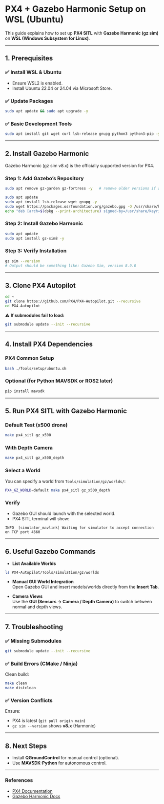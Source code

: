 # PX4 + Gazebo Harmonic Setup on WSL (Ubuntu)

This guide explains how to set up **PX4 SITL** with **Gazebo Harmonic (gz sim)** on **WSL (Windows Subsystem for Linux)**.

---

## 1. Prerequisites

### ✅ Install WSL & Ubuntu
- Ensure WSL2 is enabled.
- Install Ubuntu 22.04 or 24.04 via Microsoft Store.

### ✅ Update Packages
```bash
sudo apt update && sudo apt upgrade -y
```

### ✅ Basic Development Tools
```bash
sudo apt install git wget curl lsb-release gnupg python3 python3-pip -y
```

---

## 2. Install Gazebo Harmonic

Gazebo Harmonic (gz sim v8.x) is the officially supported version for PX4.

### Step 1: Add Gazebo’s Repository
```bash
sudo apt remove gz-garden gz-fortress -y   # remove older versions if any

sudo apt update
sudo apt install lsb-release wget gnupg -y
sudo wget https://packages.osrfoundation.org/gazebo.gpg -O /usr/share/keyrings/pkgs-osrf-archive-keyring.gpg
echo "deb [arch=$(dpkg --print-architecture) signed-by=/usr/share/keyrings/pkgs-osrf-archive-keyring.gpg] http://packages.osrfoundation.org/gazebo/ubuntu-stable $(lsb_release -cs) main" | sudo tee /etc/apt/sources.list.d/gazebo-stable.list
```

### Step 2: Install Gazebo Harmonic
```bash
sudo apt update
sudo apt install gz-sim8 -y
```

### Step 3: Verify Installation
```bash
gz sim --version
# Output should be something like: Gazebo Sim, version 8.9.0
```

---

## 3. Clone PX4 Autopilot

```bash
cd ~
git clone https://github.com/PX4/PX4-Autopilot.git --recursive
cd PX4-Autopilot
```

⚠️ **If submodules fail to load:**  
```bash
git submodule update --init --recursive
```

---

## 4. Install PX4 Dependencies

### PX4 Common Setup
```bash
bash ./Tools/setup/ubuntu.sh
```

### Optional (for Python MAVSDK or ROS2 later)
```bash
pip install mavsdk
```

---

## 5. Run PX4 SITL with Gazebo Harmonic

### Default Test (x500 drone)
```bash
make px4_sitl gz_x500
```

### With Depth Camera
```bash
make px4_sitl gz_x500_depth
```

### Select a World
You can specify a world from `Tools/simulation/gz/worlds/`:
```bash
PX4_GZ_WORLD=default make px4_sitl gz_x500_depth
```

### Verify
- Gazebo GUI should launch with the selected world.
- PX4 SITL terminal will show:
```
INFO  [simulator_mavlink] Waiting for simulator to accept connection on TCP port 4560
```

---

## 6. Useful Gazebo Commands

- **List Available Worlds**
```bash
ls PX4-Autopilot/Tools/simulation/gz/worlds
```

- **Manual GUI World Integration**  
Open Gazebo GUI and insert models/worlds directly from the **Insert Tab**.

- **Camera Views**  
Use the **GUI (Sensors → Camera / Depth Camera)** to switch between normal and depth views.

---

## 7. Troubleshooting

### ✅ Missing Submodules
```bash
git submodule update --init --recursive
```

### ✅ Build Errors (CMake / Ninja)
Clean build:
```bash
make clean
make distclean
```

### ✅ Version Conflicts
Ensure:
- PX4 is latest (`git pull origin main`)
- `gz sim --version` shows **v8.x** (Harmonic)

---

## 8. Next Steps

- Install **QGroundControl** for manual control (optional).
- Use **MAVSDK-Python** for autonomous control.

---

### References

- [PX4 Documentation](https://docs.px4.io/)
- [Gazebo Harmonic Docs](https://gazebosim.org/docs/harmonic)
